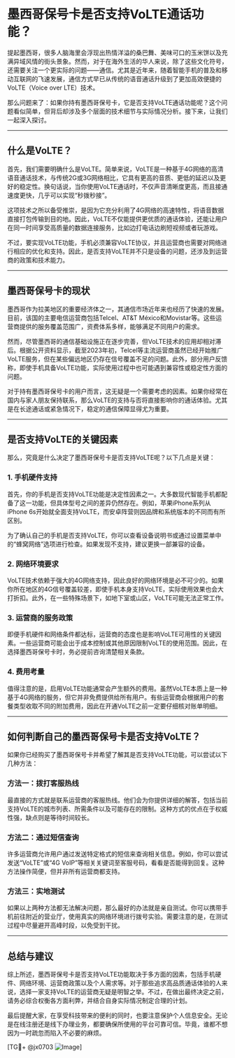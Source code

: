 # 墨西哥保号卡是否支持VoLTE通话功能？

提起墨西哥，很多人脑海里会浮现出热情洋溢的桑巴舞、美味可口的玉米饼以及充满异域风情的街头景象。然而，对于在海外生活的华人来说，除了这些文化符号，还需要关注一个更实际的问题——通信。尤其是近年来，随着智能手机的普及和移动互联网的飞速发展，通信方式早已从传统的语音通话升级到了更加高效便捷的VoLTE（Voice over LTE）技术。

那么问题来了：如果你持有墨西哥保号卡，它是否支持VoLTE通话功能呢？这个问题看似简单，但背后却涉及多个层面的技术细节与实际情况分析。接下来，让我们一起深入探讨。

---

## 什么是VoLTE？

首先，我们需要明确什么是VoLTE。简单来说，VoLTE是一种基于4G网络的高清语音通话技术，与传统2G或3G网络相比，它具有更高的音质、更低的延迟以及更好的稳定性。换句话说，当你使用VoLTE通话时，不仅声音清晰度更高，而且接通速度更快，几乎可以实现“秒拨秒接”。

这项技术之所以备受推崇，是因为它充分利用了4G网络的高速特性，将语音数据直接打包传输到目的地。因此，VoLTE不仅能提供更优质的通话体验，还能让用户在同一时间享受高质量的数据连接服务，比如边打电话边刷短视频或者玩游戏。

不过，要实现VoLTE功能，手机必须兼容VoLTE协议，并且运营商也需要对网络进行相应的优化和支持。因此，是否支持VoLTE并不只是设备的问题，还涉及到运营商的政策和技术能力。

---

## 墨西哥保号卡的现状

墨西哥作为拉美地区的重要经济体之一，其通信市场近年来也经历了快速的发展。目前，该国的主要电信运营商包括Telcel、AT&T México和Movistar等。这些运营商提供的服务覆盖范围广，资费体系多样，能够满足不同用户的需求。

然而，尽管墨西哥的通信基础设施正在逐步完善，但VoLTE技术的应用却相对滞后。根据公开资料显示，截至2023年初，Telcel等主流运营商虽然已经开始推广VoLTE服务，但在某些偏远地区仍存在信号覆盖不足的问题。此外，部分用户反馈称，即使手机具备VoLTE功能，实际使用过程中也可能遇到兼容性或稳定性方面的问题。

对于持有墨西哥保号卡的用户而言，这无疑是一个需要考虑的因素。如果你经常在国内与家人朋友保持联系，那么VoLTE的支持与否将直接影响你的通话体验。尤其是在长途通话或紧急情况下，稳定的通信保障显得尤为重要。

---

## 是否支持VoLTE的关键因素

那么，究竟是什么决定了墨西哥保号卡是否支持VoLTE呢？以下几点是关键：

### 1. 手机硬件支持
首先，你的手机是否支持VoLTE功能是决定性因素之一。大多数现代智能手机都配备了这一功能，但具体型号之间的差异仍然存在。例如，苹果iPhone系列从iPhone 6s开始就全面支持VoLTE，而安卓阵营则因品牌和系统版本的不同而有所区别。

为了确认自己的手机是否支持VoLTE，你可以查看设备说明书或通过设置菜单中的“蜂窝网络”选项进行检查。如果发现不支持，建议更换一部兼容的设备。

### 2. 网络环境要求
VoLTE技术依赖于强大的4G网络支持，因此良好的网络环境是必不可少的。如果你所在地区的4G信号覆盖较差，即使手机本身支持VoLTE，实际使用效果也会大打折扣。此外，在一些特殊场景下，如地下室或山区，VoLTE可能无法正常工作。

### 3. 运营商的服务政策
即便手机硬件和网络条件都达标，运营商的态度也是影响VoLTE可用性的关键因素。一些运营商可能会出于成本控制或其他原因限制VoLTE的使用范围。因此，在选择墨西哥保号卡时，务必提前咨询清楚相关条款。

### 4. 费用考量
值得注意的是，启用VoLTE功能通常会产生额外的费用。虽然VoLTE本质上是一种基于4G网络的服务，但它并非免费提供给所有用户。有些运营商会根据用户的套餐类型收取不同的附加费用，因此在开通VoLTE之前一定要仔细核对账单明细。

---

## 如何判断自己的墨西哥保号卡是否支持VoLTE？

如果你已经购买了墨西哥保号卡并希望了解其是否支持VoLTE功能，可以尝试以下几种方法：

### 方法一：拨打客服热线
最直接的方式就是联系运营商的客服热线。他们会为你提供详细的解答，包括当前支持VoLTE的城市列表、所需条件以及可能存在的限制。这种方式的优点在于权威性强，缺点则是等待时间较长。

### 方法二：通过短信查询
许多运营商允许用户通过发送特定格式的短信来查询相关信息。例如，你可以尝试发送“VoLTE”或“4G VoIP”等相关关键词至客服号码，看看是否能得到回复。这种方法操作简便，但并非所有运营商都支持。

### 方法三：实地测试
如果以上两种方法都无法解决问题，那么最好的办法就是亲自测试。你可以携带手机前往附近的营业厅，使用真实的网络环境进行拨号实验。需要注意的是，在测试过程中尽量避开高峰时段，以免受到干扰。

---

## 总结与建议

综上所述，墨西哥保号卡是否支持VoLTE功能取决于多方面的因素，包括手机硬件、网络环境、运营商政策以及个人需求等。对于那些追求高品质通话体验的人来说，选择一家支持VoLTE的运营商无疑是明智之举。不过，在做出最终决定之前，请务必综合权衡各方面利弊，并结合自身实际情况制定合理的计划。

最后提醒大家，在享受科技带来的便利的同时，也要注意保护个人信息安全。无论是在线注册还是线下办理业务，都要确保所使用的平台可靠可信。毕竟，谁都不想因为一时疏忽而陷入不必要的麻烦。

[TG💪+ @jx0703 ![Image](https://github.com/user-attachments/assets/dbca1d08-cadb-493c-b0ec-ad6f7a83f270)]